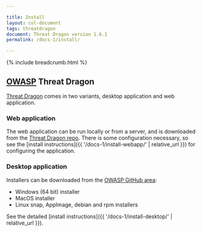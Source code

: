 ```yaml
---

title: Install
layout: col-document
tags: threatdragon
document: Threat Dragon version 1.6.1
permalink: /docs-1/install/

---
```


{% include breadcrumb.html %}
## [OWASP](https://www.owasp.org) Threat Dragon

[Threat Dragon](http://owasp.org/www-project-threat-dragon) comes in two variants, 
desktop application and web application.

### Web application
The web application can be run locally or from a server, and is downloaded from the 
[Threat Dragon repo](https://github.com/OWASP/threat-dragon/releases).
There is some configuration necessary, so see the
[install instructions]({{ '/docs-1/install-webapp/' | relative_url }}) for configuring the application.

### Desktop application
Installers can be downloaded from the
[OWASP GitHub area](https://github.com/OWASP/threat-dragon/releases):

* Windows (64 bit) installer
* MacOS installer
* Linux snap, AppImage, debian and rpm installers

See the detailed [install instructions]({{ '/docs-1/install-desktop/' | relative_url }}).
